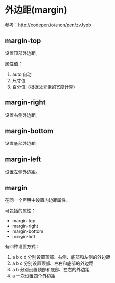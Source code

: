 外边距(margin)
====

参考：<http://codepen.io/anon/pen/zvJypb>

margin-top
----

设置顶部外边距。

属性值：

1. auto 自动
2. 尺寸值
3. 百分值（根据父元素的宽度计算）

margin-right
----

设置右侧外边距。

margin-bottom
----

设置底部外边距。

margin-left
----

设置左侧外边距。

margin
----

在同一个声明中设置内边距属性。

可包括的属性：

+ margin-top
+ margin-right
+ margin-bottom
+ margin-left

有四种设置方式：

1. a b c d 分别设置顶部、右侧、底部和左侧的外边距
2. a b c 分别设置顶部、左右和底部的外边距
3. a b 分别设置顶部和底部、左右的外边距
4. a 一次设置四个外边距
